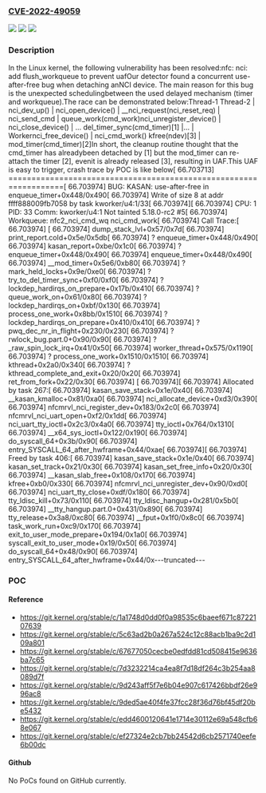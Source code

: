 ### [CVE-2022-49059](https://cve.mitre.org/cgi-bin/cvename.cgi?name=CVE-2022-49059)
![](https://img.shields.io/static/v1?label=Product&message=Linux&color=blue)
![](https://img.shields.io/static/v1?label=Version&message=6a2968aaf50c7a22fced77a5e24aa636281efca8%3C%207d3232214ca4ea8f7d18df264c3b254aa8089d7f%20&color=brighgreen)
![](https://img.shields.io/static/v1?label=Vulnerability&message=n%2Fa&color=brighgreen)

### Description

In the Linux kernel, the following vulnerability has been resolved:nfc: nci: add flush_workqueue to prevent uafOur detector found a concurrent use-after-free bug when detaching anNCI device. The main reason for this bug is the unexpected schedulingbetween the used delayed mechanism (timer and workqueue).The race can be demonstrated below:Thread-1                           Thread-2                                 | nci_dev_up()                                 |   nci_open_device()                                 |     __nci_request(nci_reset_req)                                 |       nci_send_cmd                                 |         queue_work(cmd_work)nci_unregister_device()          |  nci_close_device()             | ...    del_timer_sync(cmd_timer)[1] |...                              | Workernci_free_device()                | nci_cmd_work()  kfree(ndev)[3]                 |   mod_timer(cmd_timer)[2]In short, the cleanup routine thought that the cmd_timer has alreadybeen detached by [1] but the mod_timer can re-attach the timer [2], evenit is already released [3], resulting in UAF.This UAF is easy to trigger, crash trace by POC is like below[   66.703713] ==================================================================[   66.703974] BUG: KASAN: use-after-free in enqueue_timer+0x448/0x490[   66.703974] Write of size 8 at addr ffff888009fb7058 by task kworker/u4:1/33[   66.703974][   66.703974] CPU: 1 PID: 33 Comm: kworker/u4:1 Not tainted 5.18.0-rc2 #5[   66.703974] Workqueue: nfc2_nci_cmd_wq nci_cmd_work[   66.703974] Call Trace:[   66.703974]  <TASK>[   66.703974]  dump_stack_lvl+0x57/0x7d[   66.703974]  print_report.cold+0x5e/0x5db[   66.703974]  ? enqueue_timer+0x448/0x490[   66.703974]  kasan_report+0xbe/0x1c0[   66.703974]  ? enqueue_timer+0x448/0x490[   66.703974]  enqueue_timer+0x448/0x490[   66.703974]  __mod_timer+0x5e6/0xb80[   66.703974]  ? mark_held_locks+0x9e/0xe0[   66.703974]  ? try_to_del_timer_sync+0xf0/0xf0[   66.703974]  ? lockdep_hardirqs_on_prepare+0x17b/0x410[   66.703974]  ? queue_work_on+0x61/0x80[   66.703974]  ? lockdep_hardirqs_on+0xbf/0x130[   66.703974]  process_one_work+0x8bb/0x1510[   66.703974]  ? lockdep_hardirqs_on_prepare+0x410/0x410[   66.703974]  ? pwq_dec_nr_in_flight+0x230/0x230[   66.703974]  ? rwlock_bug.part.0+0x90/0x90[   66.703974]  ? _raw_spin_lock_irq+0x41/0x50[   66.703974]  worker_thread+0x575/0x1190[   66.703974]  ? process_one_work+0x1510/0x1510[   66.703974]  kthread+0x2a0/0x340[   66.703974]  ? kthread_complete_and_exit+0x20/0x20[   66.703974]  ret_from_fork+0x22/0x30[   66.703974]  </TASK>[   66.703974][   66.703974] Allocated by task 267:[   66.703974]  kasan_save_stack+0x1e/0x40[   66.703974]  __kasan_kmalloc+0x81/0xa0[   66.703974]  nci_allocate_device+0xd3/0x390[   66.703974]  nfcmrvl_nci_register_dev+0x183/0x2c0[   66.703974]  nfcmrvl_nci_uart_open+0xf2/0x1dd[   66.703974]  nci_uart_tty_ioctl+0x2c3/0x4a0[   66.703974]  tty_ioctl+0x764/0x1310[   66.703974]  __x64_sys_ioctl+0x122/0x190[   66.703974]  do_syscall_64+0x3b/0x90[   66.703974]  entry_SYSCALL_64_after_hwframe+0x44/0xae[   66.703974][   66.703974] Freed by task 406:[   66.703974]  kasan_save_stack+0x1e/0x40[   66.703974]  kasan_set_track+0x21/0x30[   66.703974]  kasan_set_free_info+0x20/0x30[   66.703974]  __kasan_slab_free+0x108/0x170[   66.703974]  kfree+0xb0/0x330[   66.703974]  nfcmrvl_nci_unregister_dev+0x90/0xd0[   66.703974]  nci_uart_tty_close+0xdf/0x180[   66.703974]  tty_ldisc_kill+0x73/0x110[   66.703974]  tty_ldisc_hangup+0x281/0x5b0[   66.703974]  __tty_hangup.part.0+0x431/0x890[   66.703974]  tty_release+0x3a8/0xc80[   66.703974]  __fput+0x1f0/0x8c0[   66.703974]  task_work_run+0xc9/0x170[   66.703974]  exit_to_user_mode_prepare+0x194/0x1a0[   66.703974]  syscall_exit_to_user_mode+0x19/0x50[   66.703974]  do_syscall_64+0x48/0x90[   66.703974]  entry_SYSCALL_64_after_hwframe+0x44/0x---truncated---

### POC

#### Reference
- https://git.kernel.org/stable/c/1a1748d0dd0f0a98535c6baeef671c8722107639
- https://git.kernel.org/stable/c/5c63ad2b0a267a524c12c88acb1ba9c2d109a801
- https://git.kernel.org/stable/c/67677050cecbe0edfdd81cd508415e9636ba7c65
- https://git.kernel.org/stable/c/7d3232214ca4ea8f7d18df264c3b254aa8089d7f
- https://git.kernel.org/stable/c/9d243aff5f7e6b04e907c617426bbdf26e996ac8
- https://git.kernel.org/stable/c/9ded5ae40f4fe37fcc28f36d76bf45df20be5432
- https://git.kernel.org/stable/c/edd4600120641e1714e30112e69a548cfb68e067
- https://git.kernel.org/stable/c/ef27324e2cb7bb24542d6cb2571740eefe6b00dc

#### Github
No PoCs found on GitHub currently.

